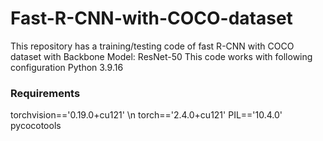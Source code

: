 # Fast-R-CNN-with-COCO-dataset
This repository has a training/testing code of fast R-CNN with COCO dataset with Backbone Model: ResNet-50
This code works with following configuration
Python 3.9.16
### Requirements
torchvision=='0.19.0+cu121' \n
torch=='2.4.0+cu121'
PIL=='10.4.0'
pycocotools
